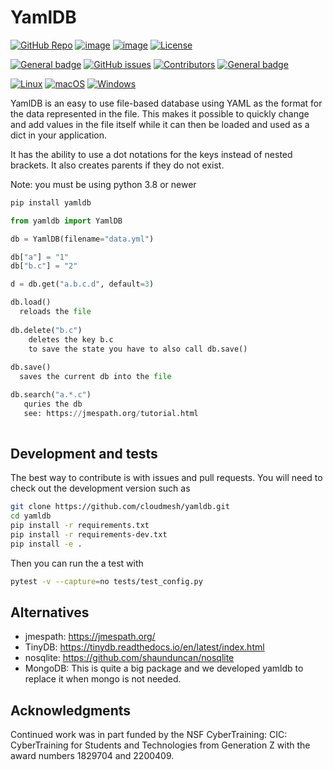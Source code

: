 YamlDB
======

[![GitHub Repo](https://img.shields.io/badge/github-repo-green.svg)](https://github.com/cloudmesh/yamldb)
[![image](https://img.shields.io/pypi/pyversions/yamldb.svg)](https://pypi.org/project/yamldb)
[![image](https://img.shields.io/pypi/v/yamldb.svg)](https://pypi.org/project/yamldb/)
[![License](https://img.shields.io/badge/License-Apache%202.0-blue.svg)](https://opensource.org/licenses/Apache-2.0)

[![General badge](https://img.shields.io/badge/Status-Production-<COLOR>.svg)](https://shields.io/)
[![GitHub issues](https://img.shields.io/github/issues/cloudmesh/yamldb.svg)](https://github.com/cloudmesh/yamldb/issues)
[![Contributors](https://img.shields.io/github/contributors/cloudmesh/yamldb.svg)](https://github.com/cloudmesh/yamldb/graphs/contributors)
[![General badge](https://img.shields.io/badge/Other-repos-<COLOR>.svg)](https://github.com/cloudmesh)


[![Linux](https://img.shields.io/badge/OS-Linux-orange.svg)](https://www.linux.org/)
[![macOS](https://img.shields.io/badge/OS-macOS-lightgrey.svg)](https://www.apple.com/macos)
[![Windows](https://img.shields.io/badge/OS-Windows-blue.svg)](https://www.microsoft.com/windows)


YamlDB is an easy to use file-based database using YAML as the format for the
data represented in the file. This makes it possible to quickly change and add
values in the file itself while it can then be loaded and used as a dict in your
application.

It has the ability to use a dot notations for the keys instead of nested brackets.
It also creates parents if they do not exist.

Note: you must be using python 3.8 or newer

```python
pip install yamldb

from yamldb import YamlDB

db = YamlDB(filename="data.yml")

db["a"] = "1"
db["b.c"] = "2"

d = db.get("a.b.c.d", default=3)

db.load()
  reloads the file
  
db.delete("b.c")
    deletes the key b.c
    to save the state you have to also call db.save()
    
db.save()
  saves the current db into the file

db.search("a.*.c")
   quries the db
   see: https://jmespath.org/tutorial.html
   
```

## Development and tests

The best way to contribute is with issues and pull requests. You will need to check out the development version such as

```bash
git clone https://github.com/cloudmesh/yamldb.git
cd yamldb
pip install -r requirements.txt
pip install -r requirements-dev.txt
pip install -e .
```

Then you can run the a test with 

```bash
pytest -v --capture=no tests/test_config.py
```

## Alternatives

* jmespath: <https://jmespath.org/>
* TinyDB:   <https://tinydb.readthedocs.io/en/latest/index.html>
* nosqlite:  <https://github.com/shaunduncan/nosqlite>
* MongoDB:  This is quite a big package and we developed yamldb to replace it when mongo is not needed.

## Acknowledgments

Continued work was in part funded by the NSF
CyberTraining: CIC: CyberTraining for Students and Technologies
from Generation Z with the award numbers 1829704 and 2200409.

